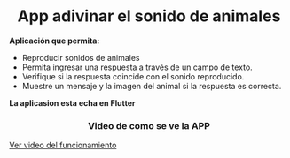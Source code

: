 <center>
    <h1>App adivinar el sonido de animales</h1>
</center>

**Aplicación que permita:**

- Reproducir sonidos de animales 
- Permita ingresar una respuesta a través de un campo de texto. 
- Verifique si la respuesta coincide con el sonido reproducido. 
- Muestre un mensaje y la imagen del animal si la respuesta es correcta. 

**La aplicasion esta echa en Flutter**

<center>
    <h3>Video de como se ve la APP</h3>
</center>

[Ver video del funcionamiento](https://www.canva.com/design/DAGnYUwvy3w/R2kH4B7-FKkDcZ_vMwlbPQ/watch?utm_content=DAGnYUwvy3w&utm_campaign=designshare&utm_medium=link2&utm_source=uniquelinks&utlId=h8bb31cdb1f)



